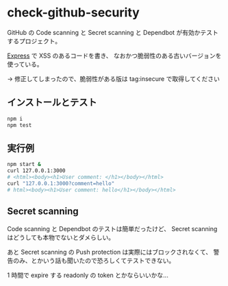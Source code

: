 # check-github-security

GitHub の Code scanning​ と Secret scanning​ と Dependbot が有効かテストするプロジェクト。

[Express](https://expressjs.com/) で XSS のあるコードを書き、
なおかつ脆弱性のある古いバージョンを使っている。

→ 修正してしまったので、脆弱性がある版は tag:insecure で取得してください

## インストールとテスト

```sh
npm i
npm test
```

## 実行例

```sh
npm start &
curl 127.0.0.1:3000
# <html><body><h1>User comment: </h1></body></html>
curl "127.0.0.1:3000?comment=hello"
# html><body><h1>User comment: hello</h1></body></html>
```

## Secret scanning​

Code scanning​ と Dependbot のテストは簡単だったけど、
Secret scanning​ はどうしても本物でないとダメらしい。

あと Secret scanning の Push protection は実際にはブロックされなくて、
警告のみ、とかいう話も聞いたので恐ろしくてテストできない。

1 時間で expire する readonly の token とかならいいかな...
